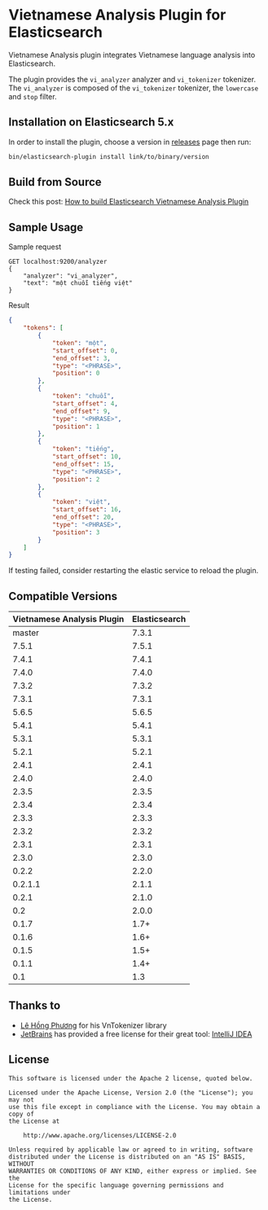 Vietnamese Analysis Plugin for Elasticsearch
========================================

Vietnamese Analysis plugin integrates Vietnamese language analysis into Elasticsearch.

The plugin provides the `vi_analyzer` analyzer and `vi_tokenizer` tokenizer. The `vi_analyzer` is composed of the `vi_tokenizer` tokenizer, the `lowercase` and `stop` filter.


## Installation on Elasticsearch 5.x

In order to install the plugin, choose a version in [releases](https://github.com/duydo/elasticsearch-analysis-vietnamese/releases) page then run:

```sh
bin/elasticsearch-plugin install link/to/binary/version
```
## Build from Source
Check this post: [How to build Elasticsearch Vietnamese Analysis Plugin](http://duydo.me/how-to-build-elasticsearch-vietnamese-analysis-plugin/)

## Sample Usage

Sample request
```
GET localhost:9200/analyzer
{
	"analyzer": "vi_analyzer",
	"text": "một chuỗi tiếng việt"
}
```

Result
```json
{
    "tokens": [
        {
            "token": "một",
            "start_offset": 0,
            "end_offset": 3,
            "type": "<PHRASE>",
            "position": 0
        },
        {
            "token": "chuỗi",
            "start_offset": 4,
            "end_offset": 9,
            "type": "<PHRASE>",
            "position": 1
        },
        {
            "token": "tiếng",
            "start_offset": 10,
            "end_offset": 15,
            "type": "<PHRASE>",
            "position": 2
        },
        {
            "token": "việt",
            "start_offset": 16,
            "end_offset": 20,
            "type": "<PHRASE>",
            "position": 3
        }
    ]
}
```

If testing failed, consider restarting the elastic service to reload the plugin.

## Compatible Versions
| Vietnamese Analysis Plugin | Elasticsearch |
| -------------------------- | ------------- |
| master                     | 7.3.1         |
| 7.5.1                      | 7.5.1         |   
| 7.4.1                      | 7.4.1         |   
| 7.4.0                      | 7.4.0         |   
| 7.3.2                      | 7.3.2         |   
| 7.3.1                      | 7.3.1         |   
| 5.6.5                      | 5.6.5         |
| 5.4.1                      | 5.4.1         |
| 5.3.1                      | 5.3.1         |
| 5.2.1                      | 5.2.1         |
| 2.4.1                      | 2.4.1         |
| 2.4.0                      | 2.4.0         |
| 2.3.5                      | 2.3.5         |
| 2.3.4                      | 2.3.4         |
| 2.3.3                      | 2.3.3         |
| 2.3.2                      | 2.3.2         |
| 2.3.1                      | 2.3.1         |
| 2.3.0                      | 2.3.0         |
| 0.2.2                      | 2.2.0         |
| 0.2.1.1                    | 2.1.1         |
| 0.2.1                      | 2.1.0         |
| 0.2                        | 2.0.0         |
| 0.1.7                      | 1.7+          |
| 0.1.6                      | 1.6+          |
| 0.1.5                      | 1.5+          |
| 0.1.1                      | 1.4+          |
| 0.1                        | 1.3           |

## Thanks to
- [Lê Hồng Phương](http://mim.hus.vnu.edu.vn/phuonglh/) for his VnTokenizer library
- [JetBrains](https://www.jetbrains.com) has provided a free license for their great tool: [IntelliJ IDEA](https://www.jetbrains.com/idea/)

## License
    
    This software is licensed under the Apache 2 license, quoted below.

    Licensed under the Apache License, Version 2.0 (the "License"); you may not
    use this file except in compliance with the License. You may obtain a copy of
    the License at

        http://www.apache.org/licenses/LICENSE-2.0

    Unless required by applicable law or agreed to in writing, software
    distributed under the License is distributed on an "AS IS" BASIS, WITHOUT
    WARRANTIES OR CONDITIONS OF ANY KIND, either express or implied. See the
    License for the specific language governing permissions and limitations under
    the License.
